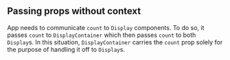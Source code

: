 ## Passing props without context

App needs to communicate `count` to `Display` components. To do so, it passes `count` to `DisplayContainer` which then passes `count` to both `Display`s. In this situation, `DisplayContainer` carries the `count` prop solely for the purpose of handling it off to `Display`s.
